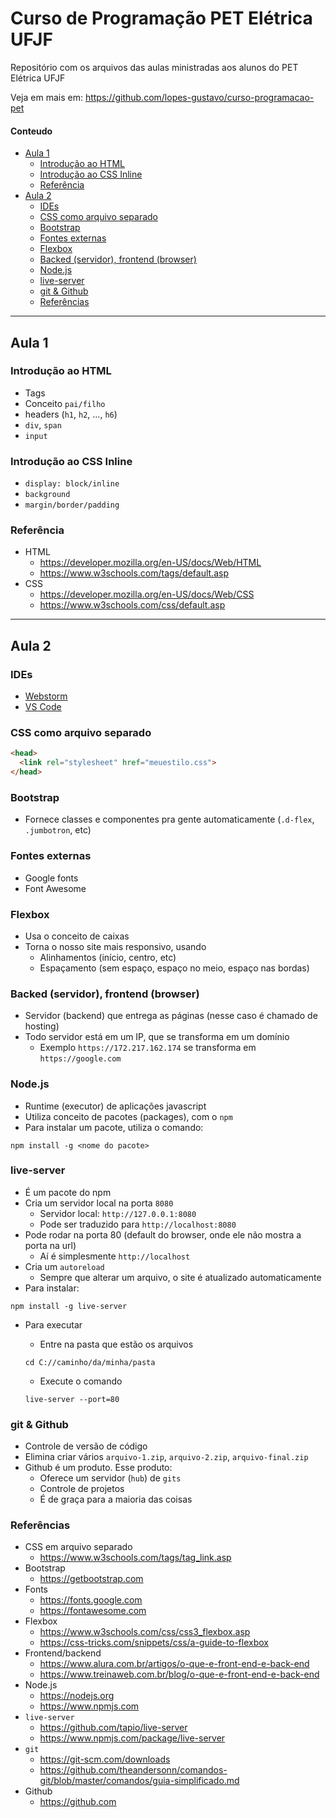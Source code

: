 # Curso de Programação PET Elétrica UFJF

Repositório com os arquivos das aulas ministradas aos alunos do PET Elétrica UFJF

Veja em mais em: https://github.com/lopes-gustavo/curso-programacao-pet


#### Conteudo

<!-- toc -->

- [Aula 1](#aula-1)
  * [Introdução ao HTML](#introducao-ao-html)
  * [Introdução ao CSS Inline](#introducao-ao-css-inline)
  * [Referência](#referencia)
- [Aula 2](#aula-2)
  * [IDEs](#ides)
  * [CSS como arquivo separado](#css-como-arquivo-separado)
  * [Bootstrap](#bootstrap)
  * [Fontes externas](#fontes-externas)
  * [Flexbox](#flexbox)
  * [Backed (servidor), frontend (browser)](#backed-servidor-frontend-browser)
  * [Node.js](#nodejs)
  * [live-server](#live-server)
  * [git & Github](#git--github)
  * [Referências](#referencias)

<!-- tocstop -->

-----------

## Aula 1

### Introdução ao HTML

- Tags
- Conceito `pai/filho`
- headers (`h1`, `h2`, ..., `h6`)
- `div`, `span`
- `input`

### Introdução ao CSS Inline
- `display: block/inline`
- `background`
- `margin/border/padding`


### Referência
- HTML
  - https://developer.mozilla.org/en-US/docs/Web/HTML
  - https://www.w3schools.com/tags/default.asp
- CSS
  - https://developer.mozilla.org/en-US/docs/Web/CSS
  - https://www.w3schools.com/css/default.asp

-----------

## Aula 2

### IDEs
- [Webstorm](https://www.jetbrains.com/webstorm/)
- [VS Code](https://code.visualstudio.com/)
    
### CSS como arquivo separado
```html
<head>
  <link rel="stylesheet" href="meuestilo.css">
</head>
```

### Bootstrap
- Fornece classes e componentes pra gente automaticamente (`.d-flex`, `.jumbotron`, etc)

### Fontes externas 
- Google fonts
- Font Awesome

### Flexbox
- Usa o conceito de caixas
- Torna o nosso site mais responsivo, usando
  - Alinhamentos (início, centro, etc)
  - Espaçamento (sem espaço, espaço no meio, espaço nas bordas)

### Backed (servidor), frontend (browser)
- Servidor (backend) que entrega as páginas (nesse caso é chamado de hosting)
- Todo servidor está em um IP, que se transforma em um domínio
  - Exemplo `https://172.217.162.174` se transforma em `https://google.com`

### Node.js
- Runtime (executor) de aplicações javascript
- Utiliza conceito de pacotes (packages), com o `npm`
- Para instalar um pacote, utiliza o comando:
```
npm install -g <nome do pacote>
```

### live-server
- É um pacote do npm
- Cria um servidor local na porta `8080`
  - Servidor local: `http://127.0.0.1:8080`
  - Pode ser traduzido para `http://localhost:8080`
- Pode rodar na porta 80 (default do browser, onde ele não mostra a porta na url)
  - Aí é simplesmente `http://localhost`
- Cria um `autoreload`
  - Sempre que alterar um arquivo, o site é atualizado automaticamente
- Para instalar:
```
npm install -g live-server
```
- Para executar
  - Entre na pasta que estão os arquivos
  ```
  cd C://caminho/da/minha/pasta
  ```

  - Execute o comando
  ```
  live-server --port=80
  ```

### git & Github
- Controle de versão de código
- Elimina criar vários `arquivo-1.zip`, `arquivo-2.zip`, `arquivo-final.zip`
- Github é um produto. Esse produto:
  - Oferece um servidor (`hub`) de `gits`
  - Controle de projetos
  - É de graça para a maioria das coisas

### Referências
  - CSS em arquivo separado
    - https://www.w3schools.com/tags/tag_link.asp
  - Bootstrap
    - https://getbootstrap.com
  - Fonts
    - https://fonts.google.com
    - https://fontawesome.com
  - Flexbox
    - https://www.w3schools.com/css/css3_flexbox.asp
    - https://css-tricks.com/snippets/css/a-guide-to-flexbox
  - Frontend/backend
    - https://www.alura.com.br/artigos/o-que-e-front-end-e-back-end
    - https://www.treinaweb.com.br/blog/o-que-e-front-end-e-back-end
  - Node.js
    - https://nodejs.org
    - https://www.npmjs.com
  - `live-server`
    - https://github.com/tapio/live-server
    - https://www.npmjs.com/package/live-server
  - `git`
    - https://git-scm.com/downloads
    - https://github.com/theandersonn/comandos-git/blob/master/comandos/guia-simplificado.md
  - Github
    - https://github.com
